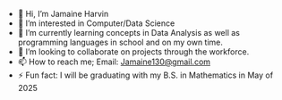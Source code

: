 - 👋 Hi, I’m Jamaine Harvin
- 👀 I’m interested in Computer/Data Science
- 🌱 I’m currently learning concepts in Data Analysis as well as programming languages in school and on my own time.
- 💞️ I’m looking to collaborate on projects through the workforce.
- 📫 How to reach me; Email: Jamaine130@gmail.com
- ⚡ Fun fact: I will be graduating with my B.S. in Mathematics in May of 2025

<!---
Jharvin3/Jharvin3 is a ✨ special ✨ repository because its `README.md` (this file) appears on your GitHub profile.
You can click the Preview link to take a look at your changes.
--->
